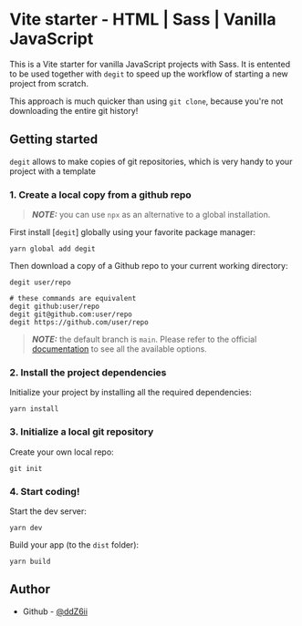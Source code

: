 # Vite starter - HTML | Sass | Vanilla JavaScript

This is a Vite starter for vanilla JavaScript projects with Sass. It is entented to be used together with `degit` to speed up the workflow of starting a new project from scratch.

This approach is much quicker than using `git clone`, because you're not downloading the entire git history!

## Getting started

`degit` allows to make copies of git repositories, which is very handy to your project with a template

### 1. Create a local copy from a github repo

> **_NOTE:_** you can use `npx` as an alternative to a global installation.

First install [`degit`] globally using your favorite package manager:

```console
yarn global add degit
```

Then download a copy of a Github repo to your current working directory:

```console
degit user/repo

# these commands are equivalent
degit github:user/repo
degit git@github.com:user/repo
degit https://github.com/user/repo
```

> **_NOTE:_** the default branch is `main`. Please refer to the official [documentation](https://github.com/Rich-Harris/degit) to see all the available options.

### 2. Install the project dependencies

Initialize your project by installing all the required dependencies:

```console
yarn install
```

### 3. Initialize a local git repository

Create your own local repo:

```console
git init
```

### 4. Start coding!

Start the dev server:

```console
yarn dev
```

Build your app (to the `dist` folder):

```console
yarn build
```

## Author

- Github - [@ddZ6ii](https://github.com/ddZ6ii)
